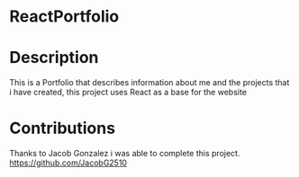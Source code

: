 # ReactPortfolio
# Description
This is a Portfolio that describes information about me and the projects that i have created,
this project uses React as a base for the website 
# Contributions
Thanks to Jacob Gonzalez i was able to complete this project.
https://github.com/JacobG2510
